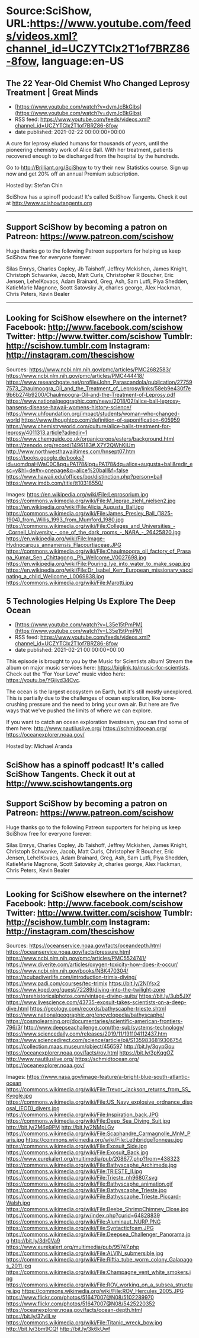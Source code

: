 # Source:SciShow, URL:https://www.youtube.com/feeds/videos.xml?channel_id=UCZYTClx2T1of7BRZ86-8fow, language:en-US

## The 22 Year-Old Chemist Who Changed Leprosy Treatment | Great Minds
 - [https://www.youtube.com/watch?v=dymJcBkGlbs](https://www.youtube.com/watch?v=dymJcBkGlbs)
 - RSS feed: https://www.youtube.com/feeds/videos.xml?channel_id=UCZYTClx2T1of7BRZ86-8fow
 - date published: 2021-02-22 00:00:00+00:00

A cure for leprosy eluded humans for thousands of years, until the pioneering chemistry work of Alice Ball. With her treatment, patients recovered enough to be discharged from the hospital by the hundreds.

Go to http://Brilliant.org/SciShow to try their new Statistics course. Sign up now and get 20% off an annual Premium subscription.

Hosted by: Stefan Chin

SciShow has a spinoff podcast! It's called SciShow Tangents. Check it out at http://www.scishowtangents.org


----------
Support SciShow by becoming a patron on Patreon: https://www.patreon.com/scishow
----------
Huge thanks go to the following Patreon supporters for helping us keep SciShow free for everyone forever:

Silas Emrys, Charles Copley, Jb Taishoff, Jeffrey Mckishen, James Knight, Christoph Schwanke, Jacob, Matt Curls, Christopher R Boucher, Eric Jensen, LehelKovacs, Adam Brainard, Greg, Ash, Sam Lutfi, Piya Shedden, KatieMarie Magnone, Scott Satovsky Jr, charles george, Alex Hackman, Chris Peters, Kevin Bealer

----------
Looking for SciShow elsewhere on the internet?
Facebook: http://www.facebook.com/scishow
Twitter: http://www.twitter.com/scishow
Tumblr: http://scishow.tumblr.com
Instagram: http://instagram.com/thescishow
----------
Sources:
https://www.ncbi.nlm.nih.gov/pmc/articles/PMC2682583/
https://www.ncbi.nlm.nih.gov/pmc/articles/PMC444418/
https://www.researchgate.net/profile/John_Parascandola/publication/277597573_Chaulmoogra_Oil_and_the_Treatment_of_Leprosy/links/58eb9e430f7e9b6b274b9200/Chaulmoogra-Oil-and-the-Treatment-of-Leprosy.pdf
https://www.nationalgeographic.com/news/2018/02/alice-ball-leprosy-hansens-disease-hawaii-womens-history-science/
https://www.uhfoundation.org/impact/students/woman-who-changed-world
https://www.thoughtco.com/definition-of-saponification-605959
https://www.chemistryworld.com/culture/alice-balls-treatment-for-leprosy/4011313.article?adredir=1 
https://www.chemguide.co.uk/organicprops/esters/background.html
https://zenodo.org/record/1496183#.X7Y2QWhKiUm
http://www.northwesthawaiitimes.com/hnsept07.htm
https://books.google.de/books?id=uomdpaHWaC0C&pg=PA178&lpg=PA178&dq=alice+augusta+ball&redir_esc=y&hl=de#v=onepage&q=alice%20ball&f=false
https://www.hawaii.edu/offices/bor/distinction.php?person=ball
https://www.imdb.com/title/tt10318550/

Images:
https://en.wikipedia.org/wiki/File:Leprosorium.jpg
https://commons.wikimedia.org/wiki/File:M_leprae_ziehl_nielsen2.jpg
https://en.wikipedia.org/wiki/File:Alicia_Augusta_Ball.jpg
https://commons.wikimedia.org/wiki/File:James_Presley_Ball_(1825-1904)_from_Willis_1993_from_Mumford_1980.jpg
https://commons.wikimedia.org/wiki/File:Colleges_and_Universities_-_Cornell_University_-_one_of_the_dark_rooms_-_NARA_-_26425820.jpg
https://en.wikipedia.org/wiki/File:Image-Hydnocarpus_annamensis_Flacourtiaceae.JPG
https://commons.wikimedia.org/wiki/File:Chaulmoogra_oil_factory_of_Prasana_Kumar_Sen,_Chittagong._Ph_Wellcome_V0027698.jpg
https://en.wikipedia.org/wiki/File:Pouring_lye_into_water_to_make_soap.jpg
https://en.wikipedia.org/wiki/File:Dr_Isabel_Kerr_European_missionary_vaccinating_a_child_Wellcome_L0069838.jpg
https://commons.wikimedia.org/wiki/File:Marotti.jpg

## 5 Technologies Helping Us Explore The Deep Ocean
 - [https://www.youtube.com/watch?v=L35e15tPmPM](https://www.youtube.com/watch?v=L35e15tPmPM)
 - RSS feed: https://www.youtube.com/feeds/videos.xml?channel_id=UCZYTClx2T1of7BRZ86-8fow
 - date published: 2021-02-21 00:00:00+00:00

This episode is brought to you by the Music for Scientists album! Stream the album on major music services here: https://biglink.to/music-for-scientists. Check out the “For Your Love" music video here: https://youtu.be/YGjjvd34Cvc. 

The ocean is the largest ecosystem on Earth, but it's still mostly unexplored. This is partially due to the challenges of ocean exploration, like bone-crushing pressure and the need to bring your own air. But here are five ways that we've pushed the limits of where we can explore.

If you want to catch an ocean exploration livestream, you can find some of them here:
http://www.nautiluslive.org/
https://schmidtocean.org/
https://oceanexplorer.noaa.gov/

Hosted by: Michael Aranda

SciShow has a spinoff podcast! It's called SciShow Tangents. Check it out at http://www.scishowtangents.org
----------
Support SciShow by becoming a patron on Patreon: https://www.patreon.com/scishow
----------
Huge thanks go to the following Patreon supporters for helping us keep SciShow free for everyone forever:

Silas Emrys, Charles Copley, Jb Taishoff, Jeffrey Mckishen, James Knight, Christoph Schwanke, Jacob, Matt Curls, Christopher R Boucher, Eric Jensen, LehelKovacs, Adam Brainard, Greg, Ash, Sam Lutfi, Piya Shedden, KatieMarie Magnone, Scott Satovsky Jr, charles george, Alex Hackman, Chris Peters, Kevin Bealer

----------
Looking for SciShow elsewhere on the internet?
Facebook: http://www.facebook.com/scishow
Twitter: http://www.twitter.com/scishow
Tumblr: http://scishow.tumblr.com
Instagram: http://instagram.com/thescishow
----------
Sources:
https://oceanservice.noaa.gov/facts/oceandepth.html
https://oceanservice.noaa.gov/facts/pressure.html
https://www.ncbi.nlm.nih.gov/pmc/articles/PMC5524741/
https://www.diverite.com/articles/oxygen-toxicity-how-does-it-occur/
https://www.ncbi.nlm.nih.gov/books/NBK470304/
https://scubadiverlife.com/introduction-trimix-diving/
https://www.padi.com/courses/tec-trimix
https://bit.ly/2NIYsx2
https://www.kqed.org/quest/72289/diving-into-the-twilight-zone
https://rarehistoricalphotos.com/vintage-diving-suits/
https://bit.ly/3ub5JXf
https://www.livescience.com/43735-exosuit-takes-scientists-on-a-deep-dive.html
https://geology.com/records/bathyscaphe-trieste.shtml
https://www.nationalgeographic.org/encyclopedia/bathyscaphe/
https://cosmolearning.org/documentaries/scientific-american-frontiers-796/3/
http://www.deepseachallenge.com/the-sub/systems-technology/
https://www.sciencedaily.com/releases/2019/11/191104112437.htm
https://www.sciencedirect.com/science/article/pii/S1359836819306754
https://collection.maas.museum/object/456597
http://bit.ly/3qypGou
https://oceanexplorer.noaa.gov/facts/rov.html
https://bit.ly/3pKqgOZ
http://www.nautiluslive.org/
https://schmidtocean.org/
https://oceanexplorer.noaa.gov/

Images:
https://www.nasa.gov/image-feature/a-bright-blue-south-atlantic-ocean
https://commons.wikimedia.org/wiki/File:Trevor_Jackson_returns_from_SS_Kyogle.jpg
https://commons.wikimedia.org/wiki/File:US_Navy_explosive_ordnance_disposal_(EOD)_divers.jpg
https://commons.wikimedia.org/wiki/File:Inspiration_back.JPG
https://commons.wikimedia.org/wiki/File:Deep_Sea_Diving_Suit.jpg
http://bit.ly/2M6q9PM
http://bit.ly/2NMpLGv
https://commons.wikimedia.org/wiki/File:Scaphandre_Carmagnolle_MnM_Paris.jpg
https://commons.wikimedia.org/wiki/File:LethbridgeTonneau.jpg
https://commons.wikimedia.org/wiki/File:Exosuit_Side.jpg
https://commons.wikimedia.org/wiki/File:Exosuit_Back.jpg
https://www.eurekalert.org/multimedia/pub/208677.php?from=438323
https://commons.wikimedia.org/wiki/File:Bathyscaphe_Archimede.jpg
https://commons.wikimedia.org/wiki/File:TRIESTE_II.jpg
https://commons.wikimedia.org/wiki/File:Trieste_nh96807.svg
https://commons.wikimedia.org/wiki/File:Bathyscaphe_animation.gif
https://commons.wikimedia.org/wiki/File:Bathyscaphe_Trieste.jpg
https://commons.wikimedia.org/wiki/File:Bathyscaphe_Trieste_Piccard-Walsh.jpg
https://commons.wikimedia.org/wiki/File:Beebe_ShrimpChimney_Close.jpg
https://commons.wikimedia.org/w/index.php?curid=64828839
https://commons.wikimedia.org/wiki/File:Aluminaut_NURP.PNG
https://commons.wikimedia.org/wiki/File:Syntacticfoam.JPG
https://commons.wikimedia.org/wiki/File:Deepsea_Challenger_Panorama.jpg
http://bit.ly/3dr0Va9
https://www.eurekalert.org/multimedia/pub/95747.php
https://commons.wikimedia.org/wiki/File:ALVIN_submersible.jpg
https://commons.wikimedia.org/wiki/File:Riftia_tube_worm_colony_Galapagos_2011.jpg
https://commons.wikimedia.org/wiki/File:Champagne_vent_white_smokers.jpg
https://commons.wikimedia.org/wiki/File:ROV_working_on_a_subsea_structure.jpg
https://commons.wikimedia.org/wiki/File:ROV_Hercules_2005.JPG
https://www.flickr.com/photos/51647007@N08/5102289970
https://www.flickr.com/photos/51647007@N08/5425220352
https://oceanexplorer.noaa.gov/facts/ocean-depth.html
https://bit.ly/37vllLw
https://commons.wikimedia.org/wiki/File:Titanic_wreck_bow.jpg
http://bit.ly/3bm9CQf
http://bit.ly/3k6kUwf

